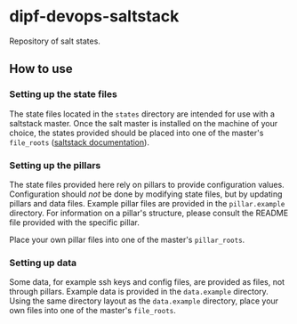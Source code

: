 # dipf-devops-saltstack

Repository of salt states.

## How to use

### Setting up the state files

The state files located in the `states` directory are intended for use with a saltstack master.
Once the salt master is installed on the machine of your choice, the states provided should
be placed into one of the master's `file_roots` ([saltstack documentation](https://docs.saltstack.com/en/latest/ref/file_server/file_roots.html)).
 
### Setting up the pillars

The state files provided here rely on pillars to provide configuration values. Configuration should _not_
be done by modifying state files, but by updating pillars and data files. Example pillar files
are provided in the `pillar.example` directory. For information on a pillar's structure, please
consult the README file provided with the specific pillar.

Place your own pillar files into one of the master's `pillar_roots`.

### Setting up data

Some data, for example ssh keys and config files, are provided as files, not through pillars.
Example data is provided in the `data.example` directory. Using the same directory layout as
the `data.example` directory, place your own files into one of the master's `file_roots`. 
